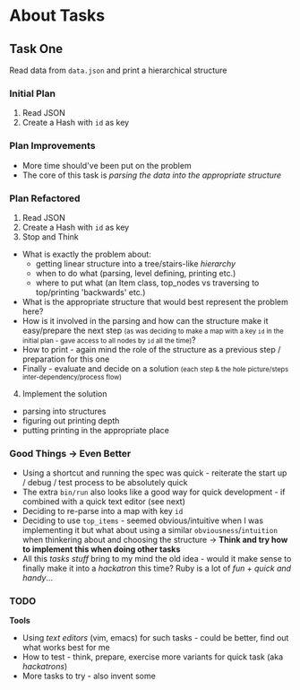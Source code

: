# About Tasks

## Task One

Read data from `data.json` and print a hierarchical structure

### Initial Plan

1. Read JSON
2. Create a Hash with `id` as key

### Plan Improvements

* More time should've been put on the problem
* The core of this task is _parsing the data into the appropriate structure_

### Plan Refactored

1. Read JSON
2. Create a Hash with `id` as key
3. Stop and Think
  * What is exactly the problem about:  
    * getting linear structure into a tree/stairs-like _hierarchy_
    * when to do what (parsing, level defining, printing etc.)
    * where to put what (an Item class, top_nodes vs traversing to top/printing 'backwards'  etc.)
  * What is the appropriate structure that would best represent the problem here?
  * How is it involved in the parsing and how can the structure make it easy/prepare the next step <small>(as was deciding to make a map with a key `id` in the initial plan - gave access to all nodes by `id` all the time)</small>?
  * How to print - again mind the role of the structure as a previous step / preparation for this one
  * Finally - evaluate and decide on a solution <small>(each step & the hole picture/steps inter-dependency/process flow)</small>
4. Implement the solution
  * parsing into structures
  * figuring out printing depth
  * putting printing in the appropriate place

### Good Things -> Even Better

* Using a shortcut and running the spec was quick - reiterate the start up / debug / test process to be absolutely quick
* The extra `bin/run` also looks like a good way for quick development - if combined with a quick text editor (see next)
* Deciding to re-parse into a map with key `id`
* Deciding to use `top_items` - seemed obvious/intuitive when I was implementing it but what about using a similar `obviousness`/`intuition` when thinkering about and choosing the structure -> **Think and try how to implement this when doing other tasks**
* All this _tasks stuff_ bring to my mind the old idea - would it make sense to finally make it into a *hackatron* this time? Ruby is a lot of *fun* + *quick and handy*...

### TODO

**Tools**
* Using *text editors* (vim, emacs) for such tasks - could be better, find out what works best for me
* How to test - think, prepare, exercise more variants for quick task (aka *hackatrons*)
* More tasks to try - also invent some
